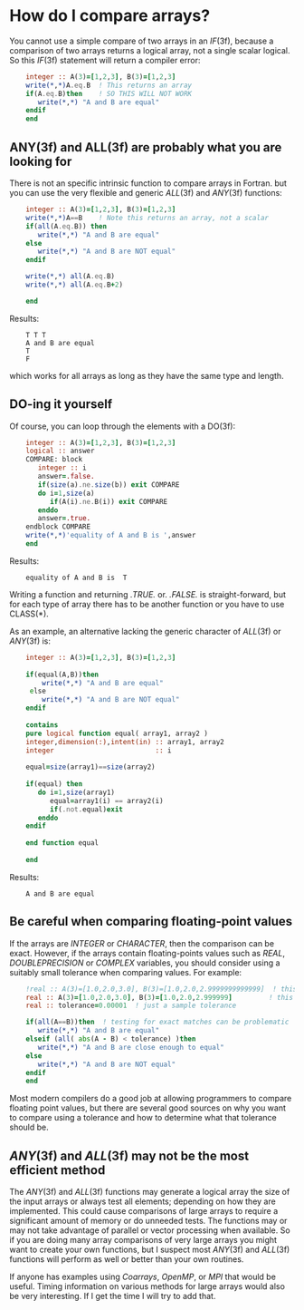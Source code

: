 # How do I compare arrays?

You cannot use a simple compare of two arrays in an *IF*(3f), because a
comparison of two arrays returns a logical array, not a single scalar
logical. So this *IF*(3f) statement will return a compiler error:
```fortran
    integer :: A(3)=[1,2,3], B(3)=[1,2,3]
    write(*,*)A.eq.B  ! This returns an array
    if(A.eq.B)then    ! SO THIS WILL NOT WORK
       write(*,*) "A and B are equal"
    endif
    end
```
## ANY(3f) and ALL(3f) are probably what you are looking for

There is not an specific intrinsic function to compare arrays in Fortran.
but you can use the very flexible and generic *ALL*(3f) and *ANY*(3f)
functions:
```fortran
    integer :: A(3)=[1,2,3], B(3)=[1,2,3]
    write(*,*)A==B    ! Note this returns an array, not a scalar
    if(all(A.eq.B)) then
       write(*,*) "A and B are equal"
    else
       write(*,*) "A and B are NOT equal"
    endif

    write(*,*) all(A.eq.B)
    write(*,*) all(A.eq.B+2)

    end
```

Results:
```text
    T T T
    A and B are equal
    T
    F
```
which works for all arrays as long as they have the same type
and length.

## DO-ing it yourself

Of course, you can loop through the elements with a DO(3f):
```fortran
    integer :: A(3)=[1,2,3], B(3)=[1,2,3]
    logical :: answer
    COMPARE: block
       integer :: i
       answer=.false.
       if(size(a).ne.size(b)) exit COMPARE
       do i=1,size(a)
          if(A(i).ne.B(i)) exit COMPARE
       enddo
       answer=.true.
    endblock COMPARE
    write(*,*)'equality of A and B is ',answer
    end
```
Results:
```text
    equality of A and B is  T
```
Writing a function and returning *.TRUE.* or. *.FALSE.* is straight-forward,
but for each type of array there has to be another function or you
have to use CLASS(*).

As an example, an alternative lacking the generic character of *ALL*(3f)
or *ANY*(3f) is:
```fortran
    integer :: A(3)=[1,2,3], B(3)=[1,2,3]
 
    if(equal(A,B))then
        write(*,*) "A and B are equal"
     else
        write(*,*) "A and B are NOT equal"
    endif
 
    contains
    pure logical function equal( array1, array2 )
    integer,dimension(:),intent(in) :: array1, array2
    integer                         :: i
    
    equal=size(array1)==size(array2)
 
    if(equal) then
       do i=1,size(array1)
          equal=array1(i) == array2(i)
          if(.not.equal)exit
       enddo
    endif
 
    end function equal
 
    end
```
Results:
```text
    A and B are equal
```
## Be careful when comparing floating-point values

If the arrays are *INTEGER* or *CHARACTER*, then the comparison can be exact.
However, if the arrays contain floating-points values such as  *REAL*,
*DOUBLEPRECISION* or *COMPLEX* variables, you should consider using a suitably
small tolerance when comparing values. For example:
```fortran
    !real :: A(3)=[1.0,2.0,3.0], B(3)=[1.0,2.0,2.9999999999999]  ! this might test as equal
    real :: A(3)=[1.0,2.0,3.0], B(3)=[1.0,2.0,2.999999]         ! this should be close enough
    real :: tolerance=0.00001  ! just a sample tolerance

    if(all(A==B))then  ! testing for exact matches can be problematic
       write(*,*) "A and B are equal"
    elseif (all( abs(A - B) < tolerance) )then
       write(*,*) "A and B are close enough to equal"
    else
       write(*,*) "A and B are NOT equal"
    endif
    end
```
Most modern compilers do a good job at allowing programmers to compare
floating point values, but there are several good sources on why you want
to compare using a tolerance and how to determine what that tolerance
should be.

## *ANY*(3f) and *ALL*(3f) may not be the most efficient method

The *ANY*(3f) and *ALL*(3f) functions may generate a logical array the size of
the input arrays or always test all elements; depending on how they are
implemented.  This could cause comparisons of large arrays to require a
significant amount of memory or do unneeded tests. The functions may or
may not take advantage of parallel or vector processing when available. So
if you are doing many array comparisons of very large arrays you might want
to create your own functions, but I suspect most *ANY*(3f) and *ALL*(3f) functions
will perform as well or better than your own routines. 

If anyone has examples using *Coarrays*, *OpenMP*, or *MPI* that would be useful.
Timing information on various methods for large arrays would also be very
interesting. If I get the time I will try to add that.
